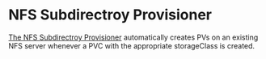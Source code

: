 # NFS Subdirectroy Provisioner #

[The NFS Subdirectroy Provisioner](https://github.com/kubernetes-sigs/nfs-subdir-external-provisioner) automatically creates PVs on an existing NFS server whenever a PVC with the appropriate storageClass is created.


